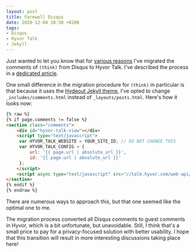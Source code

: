 ```yaml
---
layout: post
title: Farewell Disqus
date: 2020-12-08 10:50 +0200
tags:
- Disqus
- Hyvor Talk
- Jekyll
---
```


Just wanted to let you know that for [various reasons](https://fatfrogmedia.com/delete-disqus-comments-wordpress/) I've migrated the comments of `(think)` from
Disqus to Hyvor Talk. I've described the process in a [dedicated article](https://metaredux.com/posts/2020/12/07/migrating-from-disqus-to-hyvor-talk.html).

One small difference in the migration procedure for `(think)` in particular is that because it uses the [Hydeout Jekyll theme](https://github.com/fongandrew/hydeout),
I've opted to change `_includes/comments.html` instead of `_layouts/posts.html`. Here's how it looks now:

``` html
{% raw %}
{% if page.comments != false %}
<section class="comments">
    <div id="hyvor-talk-view"></div>
    <script type="text/javascript">
     var HYVOR_TALK_WEBSITE = YOUR_SITE_ID; // DO NOT CHANGE THIS
     var HYVOR_TALK_CONFIG = {
         url: '{{ page.url | absolute_url }}',
         id: '{{ page.url | absolute_url }}'
     };
    </script>
    <script async type="text/javascript" src="//talk.hyvor.com/web-api/embed"></script>
</section>
{% endif %}
{% endraw %}
```

There are numerous ways to approach this, but that one seemed like the optimal one to me.

The migration process converted all Disqus comments to guest comments in Hyvor, which is a bit unfortunate, but unavoidable.
Still, I think that's a small price to pay for a privacy-focused solution with better usability. I hope that this transition
will result in more interesting discussions taking place here!
